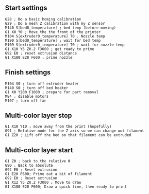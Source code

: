 Start settings
--------------
```
G28 ; Do a basic homing calibration
G29 ; Do a mesh Z calibration with my Z sensor
M140 S[bed0_temperature] ; bed temp (before moving)
G1 X0 Y0 ; Move the the front of the printer
M104 S[extruder0_temperature] T0 ; Nozzle temp
M190 S[bed0_temperature] ; wait for bed temp
M109 S[extruder0_temperature] T0 ; wait for nozzle temp
G1 X10 Y5 Z0.2 F3000 ; get ready to prime
G92 E0 ; reset extrusion distance
G1 X180 E20 F600 ; prime nozzle
```

Finish settings
---------------
```
M104 S0 ; turn off extruder heater
M140 S0 ; turn off bed heater
G1 X0 Y200 F1000 ; prepare for part removal
M84 ; disable motors
M107 ; turn off fan
```

Multi-color layer stop
----------------------
```
G1 X10 Y10 ; move away from the print (hopefully)
G91 ; Relative mode for the Z axis so we can change out filament
G1 Z20 ; Lift off the bed so that filament can be extruded
```

Multi-color layer start
-----------------------
```
G1 Z0 ; back to the relative 0
G90 ; Back to absolute
G92 E0 ; Reset extrusion
G1 E20 F600; Prime out a bit of filament
G92 E0 ; Reset extrusion
G1 X12 Y5 Z0.2 F3000 ; Move to draw
G1 X180 E20 F600; Draw a quick line, then ready to print
```
